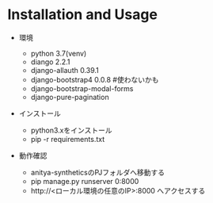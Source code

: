 # Installation and Usage

* 環境
    * python 3.7(venv)
    * diango 2.2.1
    * django-allauth 0.39.1
    * django-bootstrap4 0.0.8 #使わないかも
    * django-bootstrap-modal-forms
    * django-pure-pagination

* インストール
    * python3.xをインストール
    * pip -r requirements.txt
    
* 動作確認
    * anitya-syntheticsのPJフォルダへ移動する
    * pip manage.py runserver 0:8000
    * http://<ローカル環境の任意のIP>:8000 へアクセスする
